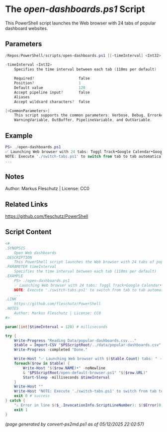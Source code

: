 The *open-dashboards.ps1* Script
===========================

This PowerShell script launches the Web browser with 24 tabs of popular dashboard websites.

Parameters
----------
```powershell
/Repos/PowerShell/scripts/open-dashboards.ps1 [[-timeInterval] <Int32>] [<CommonParameters>]

-timeInterval <Int32>
    Specifies the time interval between each tab (110ms per default)
    
    Required?                    false
    Position?                    1
    Default value                120
    Accept pipeline input?       false
    Aliases                      
    Accept wildcard characters?  false

[<CommonParameters>]
    This script supports the common parameters: Verbose, Debug, ErrorAction, ErrorVariable, WarningAction, 
    WarningVariable, OutBuffer, PipelineVariable, and OutVariable.
```

Example
-------
```powershell
PS> ./open-dashboards.ps1
✅ Launching Web browser with 24 tabs: Toggl Track•Google Calendar•Google Mail, ...
NOTE: Execute './switch-tabs.ps1' to switch from tab to tab automatically.
...

```

Notes
-----
Author: Markus Fleschutz | License: CC0

Related Links
-------------
https://github.com/fleschutz/PowerShell

Script Content
--------------
```powershell
<#
.SYNOPSIS
	Open Web dashboards
.DESCRIPTION
	This PowerShell script launches the Web browser with 24 tabs of popular dashboard websites.
.PARAMETER timeInterval
	Specifies the time interval between each tab (110ms per default)
.EXAMPLE
	PS> ./open-dashboards.ps1
	✅ Launching Web browser with 24 tabs: Toggl Track•Google Calendar•Google Mail, ...
	NOTE: Execute './switch-tabs.ps1' to switch from tab to tab automatically.
	...
.LINK
	https://github.com/fleschutz/PowerShell
.NOTES
	Author: Markus Fleschutz | License: CC0
#>

param([int]$timeInterval = 120) # milliseconds

try {
	Write-Progress "Reading Data/popular-dashboards.csv..."
	$table = Import-CSV "$PSScriptRoot/../data/popular-dashboards.csv"
	Write-Progress -completed "Done."

	Write-Host "✅ Launching Web browser with $($table.Count) tabs: " -noNewline
	foreach($row in $table) {
		Write-Host "$($row.NAME)•" -noNewline
		& "$PSScriptRoot/open-default-browser.ps1" "$($row.URL)"
		Start-Sleep -milliseconds $timeInterval
	}
	Write-Host ""
	Write-Host "NOTE: Execute './switch-tabs.ps1' to switch from tab to tab automatically."
	exit 0 # success
} catch {
	"⚠️ Error in line $($_.InvocationInfo.ScriptLineNumber): $($Error[0])"
	exit 1
}
```

*(page generated by convert-ps2md.ps1 as of 05/12/2025 22:02:57)*
